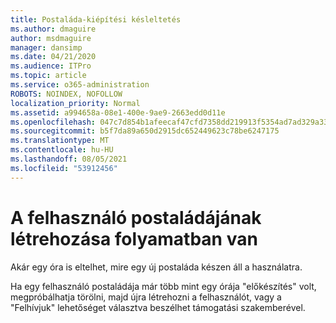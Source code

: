 ```yaml
---
title: Postaláda-kiépítési késleltetés
ms.author: dmaguire
author: msdmaguire
manager: dansimp
ms.date: 04/21/2020
ms.audience: ITPro
ms.topic: article
ms.service: o365-administration
ROBOTS: NOINDEX, NOFOLLOW
localization_priority: Normal
ms.assetid: a994658a-08e1-400e-9ae9-2663edd0d11e
ms.openlocfilehash: 047c7d854b1afeecaf47cfd7358dd219913f5354ad7ad329a33a795c75da5d7f
ms.sourcegitcommit: b5f7da89a650d2915dc652449623c78be6247175
ms.translationtype: MT
ms.contentlocale: hu-HU
ms.lasthandoff: 08/05/2021
ms.locfileid: "53912456"
---
```

# <a name="your-users-mailbox-is-being-created"></a>A felhasználó postaládájának létrehozása folyamatban van

Akár egy óra is eltelhet, mire egy új postaláda készen áll a használatra.
  
Ha egy felhasználó postaládája már több mint egy órája "előkészítés" volt, megpróbálhatja törölni, majd újra létrehozni a felhasználót, vagy a "Felhívjuk" lehetőséget választva beszélhet támogatási szakemberével.
  

